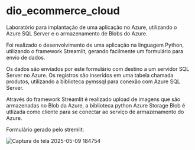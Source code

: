 # dio_ecommerce_cloud
Laboratório para implantação de uma aplicação no Azure, utilizando o Azure SQL Server e o armazenamento de Blobs do Azure.

Foi realizado o desenvolvimento de uma aplicação na linguagem Python, utilizando o framework Streamlit, gerando facilmente um formulário para envio de dados.

Os dados são enviados por este formulário com destino a um servidor SQL Server no Azure. Os registros são inseridos em uma tabela chamada produtos, utilizando a biblioteca pymssql para conexão com  Azure SQL Server.

Através do framework Streamlit é realizado upload de imagens que são armazenadas no Blob da Azure, a biblioteca python Azure Storage Blob é utlizada como cliente para se conectar ao serviço de armazenamento do Azure.

Formulário gerado pelo stremlit:

![Captura de tela 2025-05-09 184754](https://github.com/user-attachments/assets/4e703903-71a3-4c27-ac4c-41505ce541ef)


